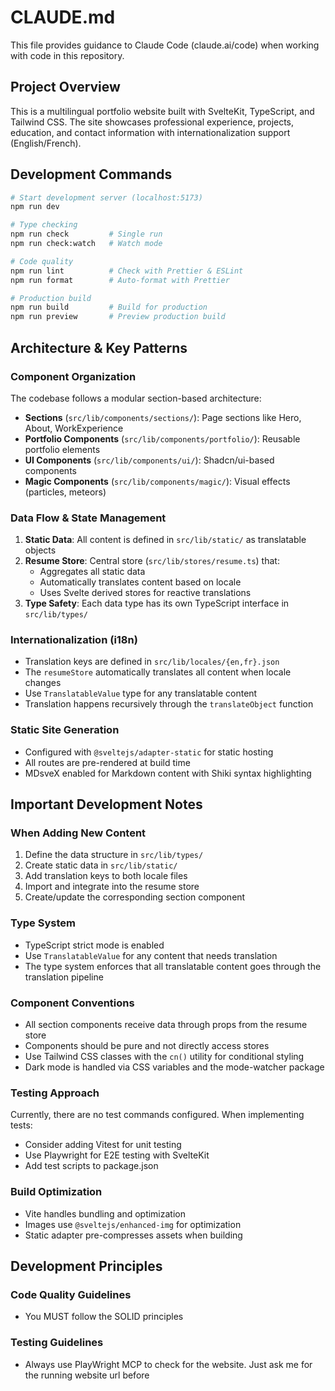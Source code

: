 # CLAUDE.md

This file provides guidance to Claude Code (claude.ai/code) when working with code in this repository.

## Project Overview

This is a multilingual portfolio website built with SvelteKit, TypeScript, and Tailwind CSS. The site showcases professional experience, projects, education, and contact information with internationalization support (English/French).

## Development Commands

```bash
# Start development server (localhost:5173)
npm run dev

# Type checking
npm run check         # Single run
npm run check:watch   # Watch mode

# Code quality
npm run lint          # Check with Prettier & ESLint
npm run format        # Auto-format with Prettier

# Production build
npm run build         # Build for production
npm run preview       # Preview production build
```

## Architecture & Key Patterns

### Component Organization

The codebase follows a modular section-based architecture:

- **Sections** (`src/lib/components/sections/`): Page sections like Hero, About, WorkExperience
- **Portfolio Components** (`src/lib/components/portfolio/`): Reusable portfolio elements
- **UI Components** (`src/lib/components/ui/`): Shadcn/ui-based components
- **Magic Components** (`src/lib/components/magic/`): Visual effects (particles, meteors)

### Data Flow & State Management

1. **Static Data**: All content is defined in `src/lib/static/` as translatable objects
2. **Resume Store**: Central store (`src/lib/stores/resume.ts`) that:
   - Aggregates all static data
   - Automatically translates content based on locale
   - Uses Svelte derived stores for reactive translations
3. **Type Safety**: Each data type has its own TypeScript interface in `src/lib/types/`

### Internationalization (i18n)

- Translation keys are defined in `src/lib/locales/{en,fr}.json`
- The `resumeStore` automatically translates all content when locale changes
- Use `TranslatableValue` type for any translatable content
- Translation happens recursively through the `translateObject` function

### Static Site Generation

- Configured with `@sveltejs/adapter-static` for static hosting
- All routes are pre-rendered at build time
- MDsveX enabled for Markdown content with Shiki syntax highlighting

## Important Development Notes

### When Adding New Content

1. Define the data structure in `src/lib/types/`
2. Create static data in `src/lib/static/`
3. Add translation keys to both locale files
4. Import and integrate into the resume store
5. Create/update the corresponding section component

### Type System

- TypeScript strict mode is enabled
- Use `TranslatableValue` for any content that needs translation
- The type system enforces that all translatable content goes through the translation pipeline

### Component Conventions

- All section components receive data through props from the resume store
- Components should be pure and not directly access stores
- Use Tailwind CSS classes with the `cn()` utility for conditional styling
- Dark mode is handled via CSS variables and the mode-watcher package

### Testing Approach

Currently, there are no test commands configured. When implementing tests:

- Consider adding Vitest for unit testing
- Use Playwright for E2E testing with SvelteKit
- Add test scripts to package.json

### Build Optimization

- Vite handles bundling and optimization
- Images use `@sveltejs/enhanced-img` for optimization
- Static adapter pre-compresses assets when building

## Development Principles

### Code Quality Guidelines

- You MUST follow the SOLID principles

### Testing Guidelines

- Always use PlayWright MCP to check for the website. Just ask me for the running website url before